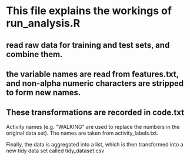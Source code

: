 # This file explains the workings of run_analysis.R
## read raw data for training and test sets, and combine them.
## the variable names are read from features.txt, and non-alpha numeric characters are stripped to form new names.
## These transformations are recorded in code.txt

Activity names (e.g. "WALKING" are used to replace the numbers in the original data set).  The names are taken from activity_labels.txt.

Finally, the data is aggregated into a list, which is then transformed into a new tidy data set called tidy_dataset.csv